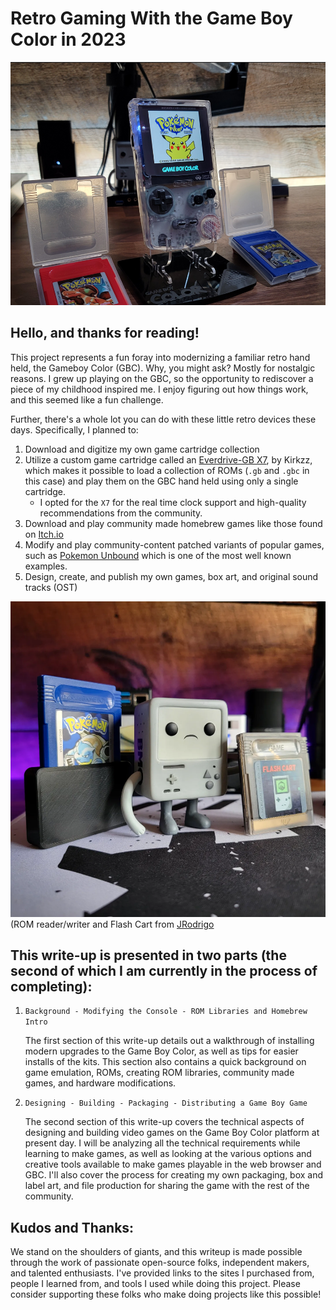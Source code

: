 # Retro Gaming With the Game Boy Color in 2023
![FinishedProject](images/post/finishedbuild.png)

## Hello, and thanks for reading! 

This project represents a fun foray into modernizing a familiar retro hand held, the Gameboy Color (GBC). Why, you might ask? Mostly for nostalgic reasons. I grew up playing on the GBC, so the opportunity to rediscover a piece of my childhood inspired me. I enjoy figuring out how things work, and this seemed like a fun challenge.

Further, there's a whole lot you can do with these little retro devices these days. Specifically, I planned to:

1. Download and digitize my own game cartridge collection
1. Utilize a custom game cartridge called an [Everdrive-GB X7](https://krikzz.com/our-products/cartridges/edgbx7.html), by Kirkzz, which makes it possible to load a collection of ROMs (`.gb` and `.gbc` in this case) and play them on the GBC hand held using only a single cartridge.
    - I opted for the `X7` for the real time clock support and high-quality recommendations from the community.
1. Download and play community made homebrew games like those found on [Itch.io](https://itch.io/c/1195395/game-boy-color-games)
1. Modify and play community-content patched variants of popular games, such as [Pokemon Unbound](https://www.pokecommunity.com/showthread.php?t=382178) which is one of the most well known examples.
1. Design, create, and publish my own games, box art, and original sound tracks (OST)


![jrodrigoflashcart](images/post/flashcart-jrodrigo.png)
(ROM reader/writer and Flash Cart from [JRodrigo](https://www.tindie.com/products/jrodrigo/cart-flasher-for-gameboy/)

## This write-up is presented in two parts (the second of which I am currently in the process of completing):

1. `Background - Modifying the Console - ROM Libraries and Homebrew Intro`

    The first section of this write-up details out a walkthrough of installing modern upgrades to the Game Boy Color, as well as tips for easier installs of the kits. This section also contains a quick background on game emulation, ROMs, creating ROM libraries, community made games, and hardware modifications. 

2. `Designing - Building - Packaging - Distributing a Game Boy Game`

    The second section of this write-up covers the technical aspects of designing and building video games on the Game Boy Color platform at present day. I will be analyzing all the technical requirements while learning to make games, as well as looking at the various options and creative tools available to make games playable in the web browser and GBC. I'll also cover the process for creating my own packaging, box and label art, and file production for sharing the game with the rest of the community.

## Kudos and Thanks:
We stand on the shoulders of giants, and this writeup is made possible through the work of passionate open-source folks, independent makers, and talented enthusiasts. I've provided links to the sites I purchased from, people I learned from, and tools I used while doing this project. Please consider supporting these folks who make doing projects like this possible!  